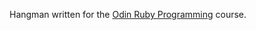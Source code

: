 
Hangman written for the
[Odin Ruby Programming](http://www.theodinproject.com/courses/ruby-programming/lessons/file-i-o-and-serialization)
course.

